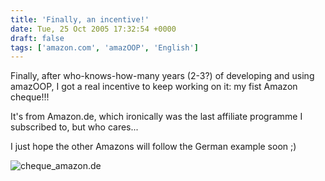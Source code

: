```yaml
---
title: 'Finally, an incentive!'
date: Tue, 25 Oct 2005 17:32:54 +0000
draft: false
tags: ['amazon.com', 'amazOOP', 'English']
---
```


Finally, after who-knows-how-many years (2-3?) of developing and using amazOOP, I got a real incentive to keep working on it: my fist Amazon cheque!!!

It's from Amazon.de, which ironically was the last affiliate programme I subscribed to, but who cares...

I just hope the other Amazons will follow the German example soon ;)

![cheque_amazon.de](http://blog.madd0.com/images/WindowsLiveWriter/Finallyanincentive_9FC7/cheque_amazon.de_1.gif)